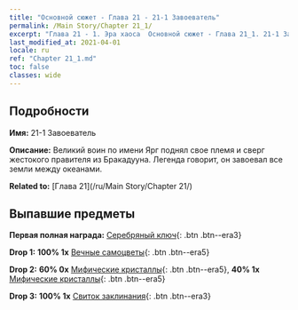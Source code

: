 ```yaml
---
title: "Основной сюжет - Глава 21 - 21-1 Завоеватель"
permalink: /Main Story/Chapter 21_1/
excerpt: "Глава 21 - 1. Эра хаоса  Основной сюжет - Глава 21_1. 21-1 Завоеватель"
last_modified_at: 2021-04-01
locale: ru
ref: "Chapter 21_1.md"
toc: false
classes: wide
---
```


## Подробности

 **Имя:** 21-1 Завоеватель

 **Описание:** Великий воин по имени Ярг поднял свое племя и сверг жестокого правителя из Бракадууна. Легенда говорит, он завоевал все земли между океанами.

 **Related to:** [Глава 21](/ru/Main Story/Chapter 21/)

## Выпавшие предметы

 **Первая полная награда:** [Серебряный ключ](/ru/Items/con_693/){: .btn .btn--era3}

 **Drop 1:** **100% 1x** [Вечные самоцветы](/ru/Items/mat_72/){: .btn .btn--era5}

 **Drop 2:** **60% 0x** [Мифические кристаллы](/ru/Items/mat_66/){: .btn .btn--era5}, **40% 1x** [Мифические кристаллы](/ru/Items/mat_66/){: .btn .btn--era5}

 **Drop 3:** **100% 1x** [Свиток заклинания](/ru/Items/con_694/){: .btn .btn--era3}

